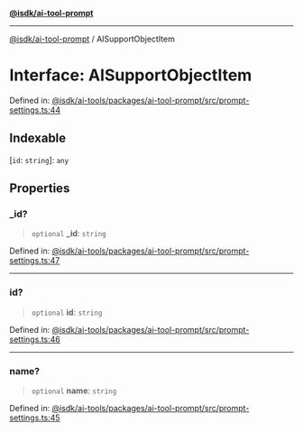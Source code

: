 [**@isdk/ai-tool-prompt**](../README.md)

***

[@isdk/ai-tool-prompt](../globals.md) / AISupportObjectItem

# Interface: AISupportObjectItem

Defined in: [@isdk/ai-tools/packages/ai-tool-prompt/src/prompt-settings.ts:44](https://github.com/isdk/ai-tool-prompt.js/blob/1daf0234c6beea84df91d95a5a6b8f901fbeace7/src/prompt-settings.ts#L44)

## Indexable

\[`id`: `string`\]: `any`

## Properties

### \_id?

> `optional` **\_id**: `string`

Defined in: [@isdk/ai-tools/packages/ai-tool-prompt/src/prompt-settings.ts:47](https://github.com/isdk/ai-tool-prompt.js/blob/1daf0234c6beea84df91d95a5a6b8f901fbeace7/src/prompt-settings.ts#L47)

***

### id?

> `optional` **id**: `string`

Defined in: [@isdk/ai-tools/packages/ai-tool-prompt/src/prompt-settings.ts:46](https://github.com/isdk/ai-tool-prompt.js/blob/1daf0234c6beea84df91d95a5a6b8f901fbeace7/src/prompt-settings.ts#L46)

***

### name?

> `optional` **name**: `string`

Defined in: [@isdk/ai-tools/packages/ai-tool-prompt/src/prompt-settings.ts:45](https://github.com/isdk/ai-tool-prompt.js/blob/1daf0234c6beea84df91d95a5a6b8f901fbeace7/src/prompt-settings.ts#L45)
